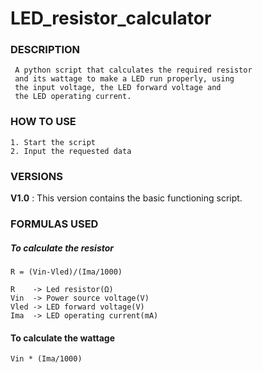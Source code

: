 # LED_resistor_calculator

### DESCRIPTION
     A python script that calculates the required resistor   
     and its wattage to make a LED run properly, using   
     the input voltage, the LED forward voltage and  
     the LED operating current.
  
### HOW TO USE
    1. Start the script
    2. Input the requested data
    
### VERSIONS
**V1.0** : This version contains the basic functioning script.
    
### FORMULAS USED
##### To calculate the resistor
    R = (Vin-Vled)/(Ima/1000)
    
    R    -> Led resistor(Ω)
    Vin  -> Power source voltage(V)
    Vled -> LED forward voltage(V)
    Ima  -> LED operating current(mA)
#### To calculate the wattage
    Vin * (Ima/1000)
